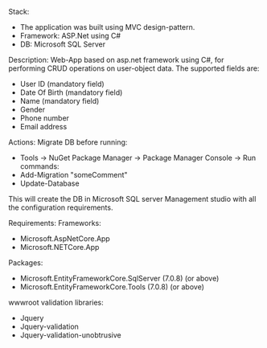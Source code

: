 Stack:
* The application was built using MVC design-pattern.
* Framework: ASP.Net using C#
* DB: Microsoft SQL Server

Description: Web-App based on asp.net framework using C#, for performing CRUD operations on user-object data. The supported fields are:
- User ID (mandatory field)
- Date Of Birth (mandatory field)
- Name (mandatory field)
- Gender
- Phone number
- Email address


Actions:
Migrate DB before running:
* Tools -> NuGet Package Manager -> Package Manager Console ->
 Run commands:
* Add-Migration "someComment"
* Update-Database

This will create the DB in Microsoft SQL server Management studio with all the configuration requirements. 



Requirements:
Frameworks:
- Microsoft.AspNetCore.App
- Microsoft.NETCore.App

Packages:
- Microsoft.EntityFrameworkCore.SqlServer (7.0.8) (or above)
- Microsoft.EntityFrameworkCore.Tools (7.0.8) (or above)

wwwroot validation libraries:
- Jquery
- Jquery-validation
- Jquery-validation-unobtrusive

